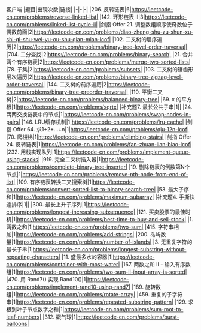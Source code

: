 客户端
|题目|出现次数|链接|
|-|-|-|
|206. 反转链表|6|https://leetcode-cn.com/problems/reverse-linked-list|
|142. 环形链表 II|3|https://leetcode-cn.com/problems/linked-list-cycle-ii|
|剑指 Offer 21. 调整数组顺序使奇数位于偶数前面|2|https://leetcode-cn.com/problems/diao-zheng-shu-zu-shun-xu-shi-qi-shu-wei-yu-ou-shu-qian-mian-lcof|
|102. 二叉树的层序遍历|2|https://leetcode-cn.com/problems/binary-tree-level-order-traversal|
|704. 二分查找|2|https://leetcode-cn.com/problems/binary-search|
|21. 合并两个有序链表|2|https://leetcode-cn.com/problems/merge-two-sorted-lists|
|78. 子集|2|https://leetcode-cn.com/problems/subsets|
|103. 二叉树的锯齿形层次遍历|2|https://leetcode-cn.com/problems/binary-tree-zigzag-level-order-traversal|
|144. 二叉树的前序遍历|2|https://leetcode-cn.com/problems/binary-tree-preorder-traversal|
|110. 平衡二叉树|2|https://leetcode-cn.com/problems/balanced-binary-tree|
|69. x 的平方根|1|https://leetcode-cn.com/problems/sqrtx|
|补充题7. 最长公共子串|1||
|24. 两两交换链表中的节点|1|https://leetcode-cn.com/problems/swap-nodes-in-pairs|
|146. LRU缓存机制|1|https://leetcode-cn.com/problems/lru-cache|
|剑指 Offer 64. 求1+2+…+n|1|https://leetcode-cn.com/problems/qiu-12n-lcof|
|70. 爬楼梯|1|https://leetcode-cn.com/problems/climbing-stairs|
|剑指 Offer 24. 反转链表|1|https://leetcode-cn.com/problems/fan-zhuan-lian-biao-lcof|
|232. 用栈实现队列|1|https://leetcode-cn.com/problems/implement-queue-using-stacks|
|919. 完全二叉树插入器|1|https://leetcode-cn.com/problems/complete-binary-tree-inserter|
|19. 删除链表的倒数第N个节点|1|https://leetcode-cn.com/problems/remove-nth-node-from-end-of-list|
|109. 有序链表转换二叉搜索树|1|https://leetcode-cn.com/problems/convert-sorted-list-to-binary-search-tree|
|53. 最大子序和|1|https://leetcode-cn.com/problems/maximum-subarray|
|补充题4. 手撕快速排序|1||
|300. 最长上升子序列|1|https://leetcode-cn.com/problems/longest-increasing-subsequence|
|121. 买卖股票的最佳时机|1|https://leetcode-cn.com/problems/best-time-to-buy-and-sell-stock|
|1. 两数之和|1|https://leetcode-cn.com/problems/two-sum|
|415. 字符串相加|1|https://leetcode-cn.com/problems/add-strings|
|200. 岛屿数量|1|https://leetcode-cn.com/problems/number-of-islands|
|3. 无重复字符的最长子串|1|https://leetcode-cn.com/problems/longest-substring-without-repeating-characters|
|11. 盛最多水的容器|1|https://leetcode-cn.com/problems/container-with-most-water|
|167. 两数之和 II - 输入有序数组|1|https://leetcode-cn.com/problems/two-sum-ii-input-array-is-sorted|
|470. 用 Rand7() 实现 Rand10()|1|https://leetcode-cn.com/problems/implement-rand10-using-rand7|
|189. 旋转数组|1|https://leetcode-cn.com/problems/rotate-array|
|459. 重复的子字符串|1|https://leetcode-cn.com/problems/repeated-substring-pattern|
|129. 求根到叶子节点数字之和|1|https://leetcode-cn.com/problems/sum-root-to-leaf-numbers|
|312. 戳气球|1|https://leetcode-cn.com/problems/burst-balloons|